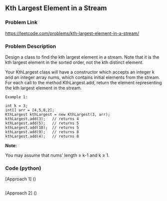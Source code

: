 ## Kth Largest Element in a Stream

### Problem Link

https://leetcode.com/problems/kth-largest-element-in-a-stream/

### Problem Description 

Design a class to find the kth largest element in a stream. Note that it is the kth largest element in the sorted order, not the kth distinct element.

Your KthLargest class will have a constructor which accepts an integer k and an integer array nums, which contains initial elements from the stream. For each call to the method KthLargest.add, return the element representing the kth largest element in the stream.


```
Example 1:

int k = 3;
int[] arr = [4,5,8,2];
KthLargest kthLargest = new KthLargest(3, arr);
kthLargest.add(3);   // returns 4
kthLargest.add(5);   // returns 5
kthLargest.add(10);  // returns 5
kthLargest.add(9);   // returns 8
kthLargest.add(4);   // returns 8

```

**Note:**

You may assume that nums' length ≥ k-1 and k ≥ 1.

### Code (python)

[Approach 1] ()

```python

```

[Approach 2] ()

```python

```